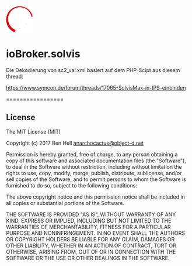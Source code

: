 ![Logo](admin/solvis.png)
# ioBroker.solvis



Die Dekodierung von sc2_val.xml basiert auf dem PHP-Scipt aus diesem thread:

https://www.symcon.de/forum/threads/17065-SolvisMax-in-IPS-einbinden


=================


## License
The MIT License (MIT)

Copyright (c) 2017 Ben Hell <anarchocactus@object-d.net>

Permission is hereby granted, free of charge, to any person obtaining a copy
of this software and associated documentation files (the "Software"), to deal
in the Software without restriction, including without limitation the rights
to use, copy, modify, merge, publish, distribute, sublicense, and/or sell
copies of the Software, and to permit persons to whom the Software is
furnished to do so, subject to the following conditions:

The above copyright notice and this permission notice shall be included in
all copies or substantial portions of the Software.

THE SOFTWARE IS PROVIDED "AS IS", WITHOUT WARRANTY OF ANY KIND, EXPRESS OR
IMPLIED, INCLUDING BUT NOT LIMITED TO THE WARRANTIES OF MERCHANTABILITY,
FITNESS FOR A PARTICULAR PURPOSE AND NONINFRINGEMENT. IN NO EVENT SHALL THE
AUTHORS OR COPYRIGHT HOLDERS BE LIABLE FOR ANY CLAIM, DAMAGES OR OTHER
LIABILITY, WHETHER IN AN ACTION OF CONTRACT, TORT OR OTHERWISE, ARISING FROM,
OUT OF OR IN CONNECTION WITH THE SOFTWARE OR THE USE OR OTHER DEALINGS IN
THE SOFTWARE.
